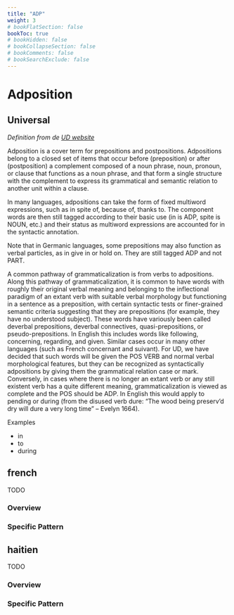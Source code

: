 ```yaml
---
title: "ADP"
weight: 3
# bookFlatSection: false
bookToc: true
# bookHidden: false
# bookCollapseSection: false
# bookComments: false
# bookSearchExclude: false
---
```


# Adposition

##  Universal 


*Definition from de [UD website](https://universaldependencies.org/u/pos/ADP.html)*

Adposition is a cover term for prepositions and postpositions. Adpositions belong to a closed set of items that occur before (preposition) or after (postposition) a complement composed of a noun phrase, noun, pronoun, or clause that functions as a noun phrase, and that form a single structure with the complement to express its grammatical and semantic relation to another unit within a clause.

In many languages, adpositions can take the form of fixed multiword expressions, such as in spite of, because of, thanks to. The component words are then still tagged according to their basic use (in is ADP, spite is NOUN, etc.) and their status as multiword expressions are accounted for in the syntactic annotation.

Note that in Germanic languages, some prepositions may also function as verbal particles, as in give in or hold on. They are still tagged ADP and not PART.

A common pathway of grammaticalization is from verbs to adpositions. Along this pathway of grammaticalization, it is common to have words with roughly their original verbal meaning and belonging to the inflectional paradigm of an extant verb with suitable verbal morphology but functioning in a sentence as a preposition, with certain syntactic tests or finer-grained semantic criteria suggesting that they are prepositions (for example, they have no understood subject). These words have variously been called deverbal prepositions, deverbal connectives, quasi-prepositions, or pseudo-prepositions. In English this includes words like following, concerning, regarding, and given. Similar cases occur in many other languages (such as French concernant and suivant). For UD, we have decided that such words will be given the POS VERB and normal verbal morphological features, but they can be recognized as syntactically adpositions by giving them the grammatical relation case or mark. Conversely, in cases where there is no longer an extant verb or any still existent verb has a quite different meaning, grammaticalization is viewed as complete and the POS should be ADP. In English this would apply to pending or during (from the disused verb dure: “The wood being preserv’d dry will dure a very long time” – Evelyn 1664).

Examples
- in
- to
- during


## french

TODO
### Overview

### Specific Pattern




## haitien

TODO
### Overview

### Specific Pattern


